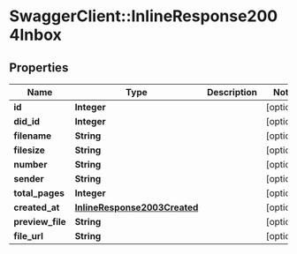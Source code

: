 # SwaggerClient::InlineResponse2004Inbox

## Properties
Name | Type | Description | Notes
------------ | ------------- | ------------- | -------------
**id** | **Integer** |  | [optional] 
**did_id** | **Integer** |  | [optional] 
**filename** | **String** |  | [optional] 
**filesize** | **String** |  | [optional] 
**number** | **String** |  | [optional] 
**sender** | **String** |  | [optional] 
**total_pages** | **Integer** |  | [optional] 
**created_at** | [**InlineResponse2003Created**](InlineResponse2003Created.md) |  | [optional] 
**preview_file** | **String** |  | [optional] 
**file_url** | **String** |  | [optional] 


